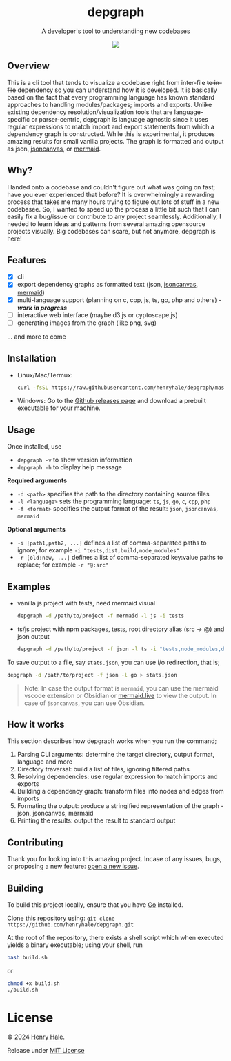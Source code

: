 <div align=center>

# depgraph

A developer's tool to understanding new codebases

[![](https://mermaid.ink/img/pako:eNptkE0OgjAQha9CZi0egIUrl650SQ2ZthNBAiX9STDA3W0pEhRXff3m9c10BhBKEmTw0NiVyeXK2iQxjscrHp8mgGRWBfY59vcAqJVfRr4agyp4n_P_RrEYf3mpnKGYMMuCK5-hYsiHCaXqivJ4bOPDdGl6Gr3JjOv7UOHbyvKJwMWWLzPv-Lbrrhh3AwdoSDdYSb_DIZgY2JIaYpB5KVHXDFg7eR86q26vVkBmtaMDuE6ipXOFfgNNhNMbLWiKbg?type=png)](https://mermaid.live/edit#pako:eNptkE0OgjAQha9CZi0egIUrl650SQ2ZthNBAiX9STDA3W0pEhRXff3m9c10BhBKEmTw0NiVyeXK2iQxjscrHp8mgGRWBfY59vcAqJVfRr4agyp4n_P_RrEYf3mpnKGYMMuCK5-hYsiHCaXqivJ4bOPDdGl6Gr3JjOv7UOHbyvKJwMWWLzPv-Lbrrhh3AwdoSDdYSb_DIZgY2JIaYpB5KVHXDFg7eR86q26vVkBmtaMDuE6ipXOFfgNNhNMbLWiKbg)

</div>

## Overview

This is a cli tool that tends to visualize a codebase right from inter-file
~~to in-file~~ dependency so you can understand how it is developed. It is basically
based on the fact that every programming language has known standard approaches
to handling modules/packages; imports and exports. Unlike existing dependency
resolution/visualization tools that are language-specific or parser-centric,
depgraph is language agnostic since it uses regular expressions to match import
and export statements from which a dependency graph is constructed. While this is
experimental, it produces amazing results for small vanilla projects. The graph
is formatted and output as json, [jsoncanvas](jsoncanvas.org), or [mermaid](mermaid.js.org).

## Why?

I landed onto a codebase and couldn't figure out what was going on fast;
have you ever experienced that before? It is overwhelmingly a rewarding process that
takes me many hours trying to figure out lots of stuff in a new codebasee.
So, I wanted to speed up the process a little bit such that I can easily fix a bug/issue
or contribute to any project seamlessly. Additionally, I needed to learn ideas and
patterns from several amazing opensource projects visually. Big codebases can scare,
but not anymore, depgraph is here!

## Features

- [x] cli
- [x] export dependency graphs as formatted text (json, [jsoncanvas](jsoncanvas.org), [mermaid](mermaid.js.org))
- [x] multi-language support (planning on c, cpp, js, ts, go, php and others) - _**work in progress**_
- [ ] interactive web interface (maybe d3.js or cyptoscape.js)
- [ ] generating images from the graph (like png, svg)

... and more to come

## Installation

- Linux/Mac/Termux:
	```sh
	curl -fsSL https://raw.githubusercontent.com/henryhale/depgraph/master/install.sh | bash
	```
- Windows:
	Go to the [Github releases page](https://github.com/henryhale/depgraph/releases/latest) and download a prebuilt executable for your machine.

## Usage

Once installed, use
- `depgraph -v` to show version information
- `depgraph -h` to display help message

**Required arguments**
- `-d <path>` specifies the path to the directory containing source files
- `-l <language>` sets the programming language: `ts`, `js`, `go`, `c`, `cpp`, `php`
- `-f <format>` specifies the output format of the result: `json`, `jsoncanvas`, `mermaid`

**Optional arguments**
- `-i [path1,path2, ...]` defines a list of comma-separated paths to ignore; for example `-i "tests,dist,build,node_modules"`
- `-r [old:new, ...]` defines a list of comma-separated key:value paths to replace; for example `-r "@:src"`

## Examples

- vanilla js project with tests, need mermaid visual
	```sh
	depgraph -d /path/to/project -f mermaid -l js -i tests
	```
- ts/js project with npm packages, tests, root directory alias (src -> @) and json output
	```sh
	depgraph -d /path/to/project -f json -l ts -i "tests,node_modules,dist" -r "@:src"
	```

To save output to a file, say `stats.json`, you can use i/o redirection, that is;
```sh
depgraph -d /path/to/project -f json -l go > stats.json
```

>Note: In case the output format is `mermaid`, you can use the mermaid vscode
>extension or Obsidian or [mermaid.live](https://mermaid.live) to view the output.
>In case of `jsoncanvas`, you can use Obsidian.

## How it works

This section describes how depgraph works when you run the command;

1. Parsing CLI arguments: determine the target directory, output format, language and more
2. Directory traversal: build a list of files, ignoring filtered paths
3. Resolving dependencies: use regular expression to match imports and exports
4. Building a dependency graph: transform files into nodes and edges from imports
5. Formating the output: produce a stringified representation of the graph - json, jsoncanvas, mermaid
6. Printing the results: output the result to standard output

## Contributing

Thank you for looking into this amazing project. Incase of any issues, bugs, or proposing a new feature: [open a new issue](https://github.com/henryhale/depgraph/issues/new).

## Building

To build this project locally, ensure that you have [Go](https://go.dev/doc/install) installed.

Clone this repository using: `git clone https://github.com/henryhale/depgraph.git`

At the root of the repository, there exists a shell script which when executed yields a binary executable;
using your shell, run

```sh
bash build.sh
```

or

```sh
chmod +x build.sh
./build.sh
```

# License

&copy; 2024 [Henry Hale](https://github.com/henryhale).

Release under [MIT License](https://github.com/henryhale/depgraph/blob/master/LICENSE.txt)
